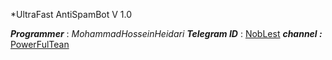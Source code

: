 *UltraFast AntiSpamBot V 1.0

***Programmer*** : _MohammadHosseinHeidari_
***Telegram ID*** : [NobLest](http://telegram.me/noblest)
***channel :*** [PowerFulTean](https://telegram.me/PowerFulTean)
